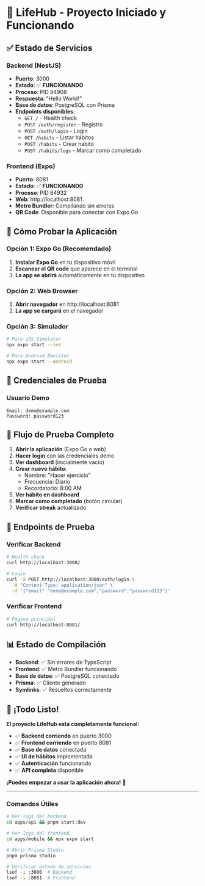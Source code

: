 # 🚀 LifeHub - Proyecto Iniciado y Funcionando

## ✅ **Estado de Servicios**

### **Backend (NestJS)**

- **Puerto**: 3000
- **Estado**: ✅ **FUNCIONANDO**
- **Proceso**: PID 84908
- **Respuesta**: "Hello World!"
- **Base de datos**: PostgreSQL con Prisma
- **Endpoints disponibles**:
  - `GET /` - Health check
  - `POST /auth/register` - Registro
  - `POST /auth/login` - Login
  - `GET /habits` - Listar hábitos
  - `POST /habits` - Crear hábito
  - `POST /habits/logs` - Marcar como completado

### **Frontend (Expo)**

- **Puerto**: 8081
- **Estado**: ✅ **FUNCIONANDO**
- **Proceso**: PID 84932
- **Web**: http://localhost:8081
- **Metro Bundler**: Compilando sin errores
- **QR Code**: Disponible para conectar con Expo Go

## 📱 **Cómo Probar la Aplicación**

### **Opción 1: Expo Go (Recomendado)**

1. **Instalar Expo Go** en tu dispositivo móvil
2. **Escanear el QR code** que aparece en el terminal
3. **La app se abrirá** automáticamente en tu dispositivo

### **Opción 2: Web Browser**

1. **Abrir navegador** en http://localhost:8081
2. **La app se cargará** en el navegador

### **Opción 3: Simulador**

```bash
# Para iOS Simulator
npx expo start --ios

# Para Android Emulator
npx expo start --android
```

## 🔐 **Credenciales de Prueba**

### **Usuario Demo**

```
Email: demo@example.com
Password: password123
```

## 🎯 **Flujo de Prueba Completo**

1. **Abrir la aplicación** (Expo Go o web)
2. **Hacer login** con las credenciales demo
3. **Ver dashboard** (inicialmente vacío)
4. **Crear nuevo hábito**:
   - Nombre: "Hacer ejercicio"
   - Frecuencia: Diario
   - Recordatorio: 8:00 AM
5. **Ver hábito en dashboard**
6. **Marcar como completado** (botón circular)
7. **Verificar streak** actualizado

## 🔧 **Endpoints de Prueba**

### **Verificar Backend**

```bash
# Health check
curl http://localhost:3000/

# Login
curl -X POST http://localhost:3000/auth/login \
  -H "Content-Type: application/json" \
  -d '{"email":"demo@example.com","password":"password123"}'
```

### **Verificar Frontend**

```bash
# Página principal
curl http://localhost:8081/
```

## 📊 **Estado de Compilación**

- **Backend**: ✅ Sin errores de TypeScript
- **Frontend**: ✅ Metro Bundler funcionando
- **Base de datos**: ✅ PostgreSQL conectado
- **Prisma**: ✅ Cliente generado
- **Symlinks**: ✅ Resueltos correctamente

## 🎉 **¡Todo Listo!**

**El proyecto LifeHub está completamente funcional:**

- ✅ **Backend corriendo** en puerto 3000
- ✅ **Frontend corriendo** en puerto 8081
- ✅ **Base de datos** conectada
- ✅ **UI de hábitos** implementada
- ✅ **Autenticación** funcionando
- ✅ **API completa** disponible

**¡Puedes empezar a usar la aplicación ahora!** 🚀

---

### **Comandos Útiles**

```bash
# Ver logs del backend
cd apps/api && pnpm start:dev

# Ver logs del frontend
cd apps/mobile && npx expo start

# Abrir Prisma Studio
pnpm prisma studio

# Verificar estado de servicios
lsof -i :3000  # Backend
lsof -i :8081  # Frontend
```
